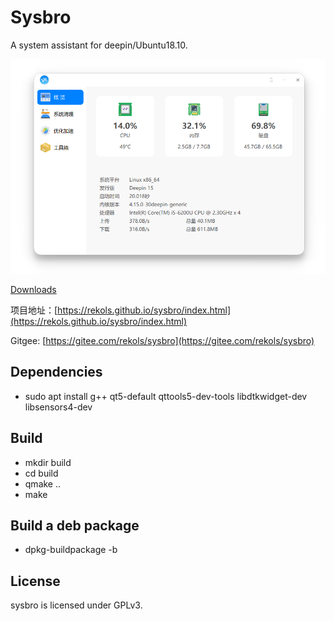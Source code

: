 # Sysbro

A system assistant for deepin/Ubuntu18.10.

![](screenshots/20191116163955.png)

[Downloads](https://github.com/rekols/sysbro/releases)

项目地址：[https://rekols.github.io/sysbro/index.html](https://rekols.github.io/sysbro/index.html)

Gitgee: [https://gitee.com/rekols/sysbro](https://gitee.com/rekols/sysbro)

## Dependencies

* sudo apt install g++ qt5-default qttools5-dev-tools libdtkwidget-dev libsensors4-dev

## Build

* mkdir build
* cd build
* qmake ..
* make

## Build a deb package

* dpkg-buildpackage -b

## License

sysbro is licensed under GPLv3.
